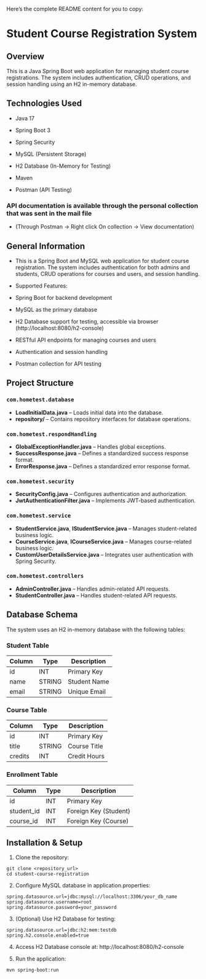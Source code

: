 Here’s the complete README content for you to copy:

# Student Course Registration System

## Overview
This is a Java Spring Boot web application for managing student course registrations. The system includes authentication, CRUD operations, and session handling using an H2 in-memory database.

## Technologies Used

- Java 17

- Spring Boot 3

- Spring Security

- MySQL (Persistent Storage)

- H2 Database (In-Memory for Testing)

- Maven

- Postman (API Testing) 
### API documentation is available through the personal collection that was sent in the mail file 
- (Through Postman -> Right click On collection -> View documentation)
## General Information

- This is a Spring Boot and MySQL web application for student course registration. The system includes authentication for both admins and students, CRUD operations for courses and users, and session handling.

- Supported Features:

- Spring Boot for backend development

- MySQL as the primary database

- H2 Database support for testing, accessible via browser (http://localhost:8080/h2-console)

- RESTful API endpoints for managing courses and users
- Authentication and session handling
- Postman collection for API testing

## Project Structure

### `com.hometest.database`
- **LoadInitialData.java** – Loads initial data into the database.
- **repository/** – Contains repository interfaces for database operations.

### `com.hometest.respondHandling`
- **GlobalExceptionHandler.java** – Handles global exceptions.
- **SuccessResponse.java** – Defines a standardized success response format.
- **ErrorResponse.java** – Defines a standardized error response format.

### `com.hometest.security`
- **SecurityConfig.java** – Configures authentication and authorization.
- **JwtAuthenticationFilter.java** – Implements JWT-based authentication.

### `com.hometest.service`
- **StudentService.java**, **IStudentService.java** – Manages student-related business logic.
- **CourseService.java**, **ICourseService.java** – Manages course-related business logic.
- **CustomUserDetailsService.java** – Integrates user authentication with Spring Security.

### `com.hometest.controllers`
- **AdminController.java** – Handles admin-related API requests.
- **StudentController.java** – Handles student-related API requests.

## Database Schema
The system uses an H2 in-memory database with the following tables:

### **Student Table**
| Column  | Type    | Description |
|---------|--------|-------------|
| id      | INT    | Primary Key |
| name    | STRING | Student Name |
| email   | STRING | Unique Email |

### **Course Table**
| Column  | Type    | Description |
|---------|--------|-------------|
| id      | INT    | Primary Key |
| title   | STRING | Course Title |
| credits | INT    | Credit Hours |

### **Enrollment Table**
| Column   | Type | Description |
|----------|------|-------------|
| id       | INT  | Primary Key |
| student_id | INT | Foreign Key (Student) |
| course_id  | INT | Foreign Key (Course) |


## Installation & Setup

1. Clone the repository:
```shell
git clone <repository_url>
cd student-course-registration
```


2. Configure MySQL database in application.properties:
```shell
spring.datasource.url=jdbc:mysql://localhost:3306/your_db_name
spring.datasource.username=root
spring.datasource.password=your_password
```
3. (Optional) Use H2 Database for testing:
```shell
spring.datasource.url=jdbc:h2:mem:testdb
spring.h2.console.enabled=true
```
4. Access H2 Database console at: http://localhost:8080/h2-console

5. Run the application:
```shell
mvn spring-boot:run
```
